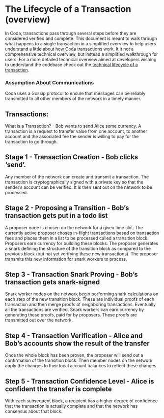 # The Lifecycle of a Transaction (overview)

In Coda, transactions pass through several steps before they are considered verified and complete. This document is meant to walk through what happens to a single transaction in a simplified overview to help users understand a little about how Coda transactions work. It it not a comprehensive technical overview, but instead a simplified walkthrough for users. For a more detailed technical overview aimed at developers wishing to understand the codebase check out the [technical lifecycle of a transaction](lifecycle_of_a_transaction_technical.md).


### Assumption About Communications
Coda uses a Gossip protocol to ensure that messages can be reliably transmitted to all other members of the network in a timely manner.

## Transactions:
What is a Transaction? - Bob wants to send Alice some currency.
A transaction is a request to transfer value from one account, to another account and the associated fee the sender is willing to pay for the transaction to go through.

## Stage 1 - Transaction Creation - Bob clicks ‘send’.
Any member of the network can create and transmit a transaction. The transaction is
cryptographically signed with a private key so that the sender’s account can be verified. It is then sent out on the network to be processed.

## Stage 2 - Proposing a Transition - Bob’s transaction gets put in a todo list
A proposer node is chosen on the network for a given time slot. The currently active proposer choses in-flight transactions based on transaction fees and places them in a list to be processed called a transition block. Proposers earn currency for building these blocks. The proposer generates a snark defining the structure of the transition block as compared to the previous block (but not yet verifying these new transactions). The proposer transmits this new information for snark workers to process. 

## Step 3 - Transaction Snark Proving - Bob’s transaction gets snark-signed
Snark worker nodes on the network begin performing snark calculations on each step of the new transition block. These are individual proofs of each transaction and then merge proofs of neighboring transactions. Eventually all the transactions are verified. Snark workers can earn currency by generating these proofs, paid for by proposers. These proofs are transmitted out over the network.

## Step 4 - Transaction Verification - Alice and Bob’s accounts show the result of the transfer
Once the whole block has been proven, the proposer will send out a confirmation of the transition block. Then member nodes on the network apply the changes to their local account balances to reflect these changes.

## Step 5 - Transaction Confidence Level - Alice is confident the transfer is complete
With each subsequent block, a recipient has a higher degree of confidence that the transaction is actually complete and that the network has consensus about that block.


